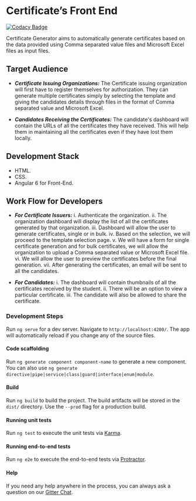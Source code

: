 
# Certificate’s Front End
[![Codacy Badge](https://api.codacy.com/project/badge/Grade/4350ebc02efb4442ba256e66d2e4d66e)](https://www.codacy.com/app/JbossOutreach/certificate-generator-front?utm_source=github.com&amp;utm_medium=referral&amp;utm_content=JbossOutreach/certificate-generator-front&amp;utm_campaign=Badge_Grade)

Certificate Generator aims to automatically generate certificates based on the data provided using Comma separated value files and Microsoft Excel files as input files.

## Target Audience
* _**Certificate Issuing Organizations:**_ The Certificate issuing organization will first have to register themselves for authorization. They can generate multiple certificates simply by selecting the template and giving the candidates details through files in the format of Comma separated value and Microsoft Excel.

* _**Candidates Receiving the Certificates:**_  The candidate's dashboard will contain the URLs of all the certificates they have received. This will help them in maintaining all the certificates even if they have lost them locally.

## Development Stack
* HTML.
* CSS.
* Angular 6 for Front-End.

## Work Flow for Developers
* _**For Certificate Issuers:**_ 
   i. Authenticate the organization.
   ii. The organization dashboard will display the list of all the certificates generated by that organization.
   iii. Dashboard will allow the user to generate certificates, single or in bulk.
   iv. Based on the selection, we will proceed to the template selection page.
   v. We will have a form for single certificate generation and for bulk certificates, we will allow the organization to upload a             Comma separated value or Microsoft Excel file.
   vi. We will allow the user to preview the certificates before the final generation.
   vii. After generating the certificates, an email will be sent to all the candidates.


* _**For Candidates:**_
    i. The dashboard will contain thumbnails of all the certificates received by the student.
    ii. There will be an option to view a particular certificate.
    iii. The candidate will also be allowed to share the certificate.





### Development Steps

Run `ng serve` for a dev server. Navigate to `http://localhost:4200/`. The app will automatically reload if you change any of the source files.

#### Code scaffolding

Run `ng generate component component-name` to generate a new component. You can also use `ng generate directive|pipe|service|class|guard|interface|enum|module`.

#### Build

Run `ng build` to build the project. The build artifacts will be stored in the `dist/` directory. Use the `--prod` flag for a production build.

#### Running unit tests

Run `ng test` to execute the unit tests via [Karma](https://karma-runner.github.io).

#### Running end-to-end tests

Run `ng e2e` to execute the end-to-end tests via [Protractor](http://www.protractortest.org/).

#### Help

If you need any help anywhere in the process, you can always ask a question on our [Gitter Chat](https://gitter.im/jboss-outreach/gci).

